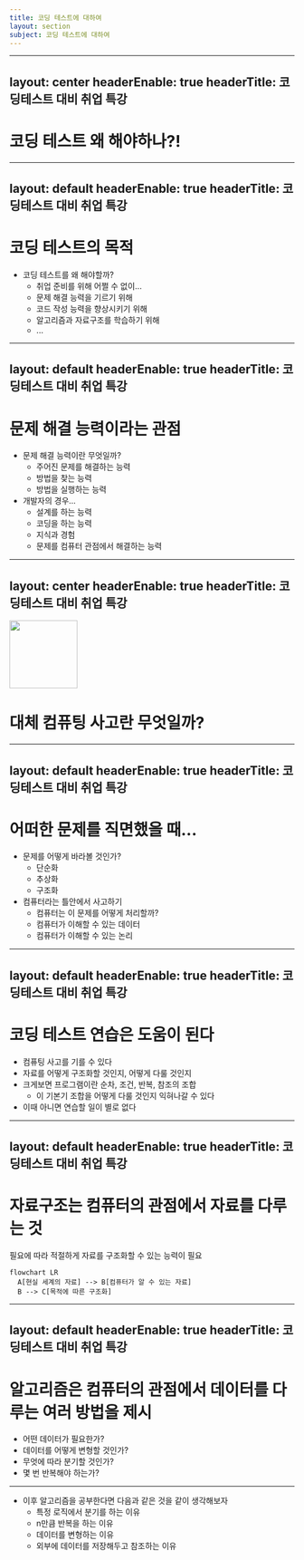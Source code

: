 ```yaml
---
title: 코딩 테스트에 대하여
layout: section
subject: 코딩 테스트에 대하여
---
```



---
layout: center
headerEnable: true
headerTitle: 코딩테스트 대비 취업 특강
---

# 코딩 테스트 왜 해야하나?!

---
layout: default
headerEnable: true
headerTitle: 코딩테스트 대비 취업 특강
---

# 코딩 테스트의 목적

* 코딩 테스트를 왜 해야할까?
  * <danger>취업 준비를 위해 어쩔 수 없이...</danger>
  * <accent>문제 해결 능력을 기르기 위해</accent>
  * 코드 작성 능력을 향상시키기 위해
  * 알고리즘과 자료구조를 학습하기 위해
  * ...

---
layout: default
headerEnable: true
headerTitle: 코딩테스트 대비 취업 특강
---

# 문제 해결 능력이라는 관점

* 문제 해결 능력이란 무엇일까?
  * 주어진 문제를 해결하는 능력
  * 방법을 찾는 능력
  * 방법을 실행하는 능력
* 개발자의 경우...
  * 설계를 하는 능력
  * 코딩을 하는 능력
  * 지식과 경험
  * <accent>문제를 컴퓨터 관점에서 해결하는 능력</accent>

---
layout: center
headerEnable: true
headerTitle: 코딩테스트 대비 취업 특강
---

<Image src="https://ih1.redbubble.net/image.3740532972.5300/st,small,845x845-pad,1000x1000,f8f8f8.jpg" width="120" />

<spacer gap="10" />

# 대체 <accent>컴퓨팅 사고</accent>란 무엇일까?

---
layout: default
headerEnable: true
headerTitle: 코딩테스트 대비 취업 특강
---

# 어떠한 문제를 직면했을 때...

* 문제를 어떻게 바라볼 것인가?
  * 단순화
  * 추상화
  * 구조화
* <accent>컴퓨터라는 틀</accent>안에서 사고하기
  * 컴퓨터는 이 문제를 어떻게 처리할까?
  * 컴퓨터가 이해할 수 있는 데이터
  * 컴퓨터가 이해할 수 있는 논리

---
layout: default
headerEnable: true
headerTitle: 코딩테스트 대비 취업 특강
---

# 코딩 테스트 연습은 도움이 된다

* 컴퓨팅 사고를 기를 수 있다
* 자료를 어떻게 구조화할 것인지, 어떻게 다룰 것인지
* 크게보면 프로그램이란 <accent>순차, 조건, 반복, 참조</accent>의 조합
  * 이 기본기 조합을 어떻게 다룰 것인지 익혀나갈 수 있다
* 이때 아니면 연습할 일이 별로 없다

---
layout: default
headerEnable: true
headerTitle: 코딩테스트 대비 취업 특강
---

# 자료구조는 컴퓨터의 관점에서 자료를 다루는 것

필요에 따라 적절하게 자료를 구조화할 수 있는 능력이 필요

<spacer gap="10" />

```mermaid
flowchart LR
  A[현실 세계의 자료] --> B[컴퓨터가 알 수 있는 자료]
  B --> C[목적에 따른 구조화]
```

---
layout: default
headerEnable: true
headerTitle: 코딩테스트 대비 취업 특강
---

# 알고리즘은 컴퓨터의 관점에서 데이터를 다루는 여러 방법을 제시

* 어떤 데이터가 필요한가?
* 데이터를 어떻게 변형할 것인가?
* 무엇에 따라 분기할 것인가?
* 몇 번 반복해야 하는가?

- - -

* 이후 알고리즘을 공부한다면 다음과 같은 것을 같이 생각해보자
  * 특정 로직에서 분기를 하는 이유
  * n만큼 반복을 하는 이유
  * 데이터를 변형하는 이유
  * 외부에 데이터를 저장해두고 참조하는 이유

